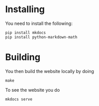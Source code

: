 # Installing

You need to install the following:

````
pip install mkdocs
pip install python-markdown-math 
````

# Building 

You then build the website locally by doing

```
make
```

To see the website you do

````
mkdocs serve
````

